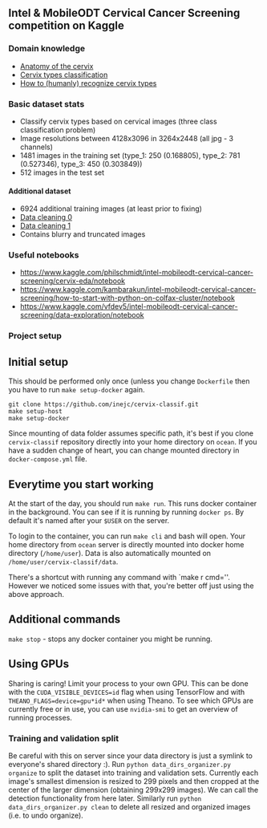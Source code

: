 ## Intel & MobileODT Cervical Cancer Screening competition on Kaggle

### Domain knowledge
* [Anatomy of the cervix](http://www.gfmer.ch/ccdc/pdf/module1.pdf)
* [Cervix types classification](https://kaggle2.blob.core.windows.net/competitions/kaggle/6243/media/Cervix%20types%20clasification.pdf)
* [How to (humanly) recognize cervix types](https://www.kaggle.com/c/intel-mobileodt-cervical-cancer-screening/discussion/30471)

### Basic dataset stats
* Classify cervix types based on cervical images (three class classification problem)
* Image resolutions between 4128x3096 in 3264x2448 (all jpg - 3 channels)
* 1481 images in the training set (type_1: 250 (0.168805), type_2: 781 (0.527346), type_3: 450 (0.303849))
* 512 images in the test set

#### Additional dataset
* 6924 additional training images (at least prior to fixing)
* [Data cleaning 0](https://www.kaggle.com/chiszpanski/intel-mobileodt-cervical-cancer-screening/non-cervix-images)
* [Data cleaning 1](https://www.kaggle.com/aamaia/intel-mobileodt-cervical-cancer-screening/three-empty-images-in-additional-7z)
* Contains blurry and truncated images

### Useful notebooks
* https://www.kaggle.com/philschmidt/intel-mobileodt-cervical-cancer-screening/cervix-eda/notebook
* https://www.kaggle.com/kambarakun/intel-mobileodt-cervical-cancer-screening/how-to-start-with-python-on-colfax-cluster/notebook
* https://www.kaggle.com/vfdev5/intel-mobileodt-cervical-cancer-screening/data-exploration/notebook

### Project setup

## Initial setup
This should be performed only once (unless you change `Dockerfile` then you
have to run `make setup-docker` again.

```
git clone https://github.com/inejc/cervix-classif.git
make setup-host
make setup-docker
```

Since mounting of data folder assumes specific path, it's best if you clone `cervix-classif`
repository directly into your home directory on `ocean`. If you have a sudden
change of heart, you can change mounted directory in `docker-compose.yml` file.

## Everytime you start working
At the start of the day, you should run `make run`. This runs docker container
in the background. You can see if it is running by running `docker ps`. By
default it's named after your `$USER` on the server.

To login to the container, you can run `make cli` and bash will open. Your
home directory from `ocean` server is directly mounted into docker home
directory (`/home/user`). Data is also automatically mounted on
`/home/user/cervix-classif/data`.

There's a shortcut with running any command with `make r cmd='<your command>'.
However we noticed some issues with that, you're better off just using the above
approach.

## Additional commands
`make stop` - stops any docker container you might be running.

## Using GPUs
Sharing is caring! Limit your process to your own GPU. This can be done with the
`CUDA_VISIBLE_DEVICES=id` flag when using TensorFlow and with `THEANO_FLAGS=device=gpu*id*`
when using Theano. To see which GPUs are currently free or in use, you can use
`nvidia-smi` to get an overview of running processes.

### Training and validation split
Be careful with this on server since your data directory is just a symlink to everyone's shared directory :). Run `python data_dirs_organizer.py organize` to split the dataset into training and validation sets. Currently each image's smallest dimension is resized to 299 pixels and then cropped at the center of the larger dimension (obtaining 299x299 images). We can call the detection functionality from here later. Similarly run `python data_dirs_organizer.py clean` to delete all resized and organized images (i.e. to undo organize).
